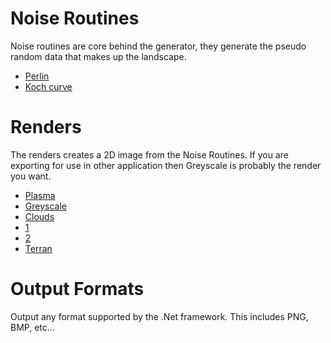 # Noise Routines #

Noise routines are core behind the generator, they generate the pseudo random data that makes up the landscape.

  * [Perlin](Perlin.md)
  * [Koch curve](Stochastic.md)

# Renders #

The renders creates a 2D image from the Noise Routines. If you are exporting for use in other application then Greyscale is probably the render you want.

  * [Plasma](Green.md)
  * [Greyscale](Greyscale.md)
  * [Clouds](Clouds.md)
  * [1](Fire.md)
  * [2](Fire.md)
  * [Terran](Terran.md)

# Output Formats #

Output any format supported by the .Net framework. This includes PNG, BMP, etc...